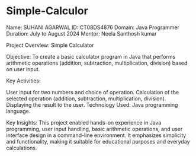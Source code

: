 # Simple-Calculor 

Name: SUHANI AGARWAL
ID: CT08DS4876
Domain: Java Programmer
Duration: July to August 2024
Mentor: Neela Santhosh kumar

Project Overview: Simple Calculator

Objective:
To create a basic calculator program in Java that performs arithmetic operations (addition, subtraction, multiplication, division) based on user input.

Key Activities:

User input for two numbers and choice of operation.
Calculation of the selected operation (addition, subtraction, multiplication, division).
Displaying the result to the user.
Technology Used:
Java programming language.

Key Insights:
This project enabled hands-on experience in Java programming, user input handling, basic arithmetic operations, and user interface design in a command-line environment. It emphasizes simplicity and functionality, making it suitable for educational purposes and everyday calculations.

